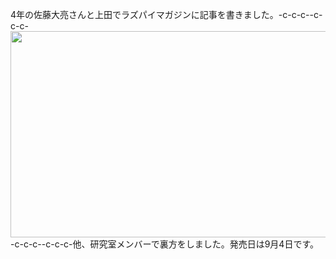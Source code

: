 4年の佐藤大亮さんと上田でラズパイマガジンに記事を書きました。-c-c-c--c-c-c-<a href="https://lab.ueda.tech/wp-content/uploads/2017/09/ファイル-2017-09-03-9-47-24.jpeg"><img class="alignright size-large wp-image-3095" src="https://lab.ueda.tech/wp-content/uploads/2017/09/ファイル-2017-09-03-9-47-24-1024x638.jpeg" alt="" width="530" height="330" /></a>-c-c-c--c-c-c-他、研究室メンバーで裏方をしました。発売日は9月4日です。
